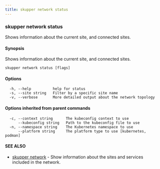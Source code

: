 ```yaml
---
title: skupper network status
---
```

### skupper network status

Shows information about the current site, and connected sites.

#### Synopsis

Shows information about the current site, and connected sites.

```
skupper network status [flags]
```

#### Options

```
  -h, --help          help for status
  -s, --site string   Filter by a specific site name
  -v, --verbose       More detailed output about the network topology
```

#### Options inherited from parent commands

```
  -c, --context string      The kubeconfig context to use
      --kubeconfig string   Path to the kubeconfig file to use
  -n, --namespace string    The Kubernetes namespace to use
      --platform string     The platform type to use [kubernetes, podman]
```

#### SEE ALSO

* [skupper network](skupper_network.html)	 - Show information about the sites and services included in the network.

<!-- ###### Auto generated by spf13/cobra on 1-Feb-2024
 -->